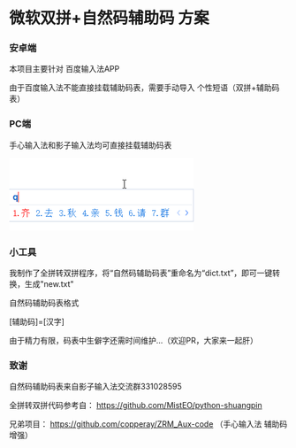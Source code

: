 # 微软双拼+自然码辅助码 方案

### 安卓端
本项目主要针对 百度输入法APP

由于百度输入法不能直接挂载辅助码表，需要手动导入  个性短语（双拼+辅助码表）

### PC端
手心输入法和影子输入法均可直接挂载辅助码表

![](1.gif)

### 小工具

我制作了全拼转双拼程序，将“自然码辅助码表”重命名为“dict.txt”，即可一键转换，生成"new.txt"

自然码辅助码表格式

[辅助码]=[汉字]

由于精力有限，码表中生僻字还需时间维护...（欢迎PR，大家来一起肝）

### 致谢

自然码辅助码表来自影子输入法交流群331028595

全拼转双拼代码参考自：
https://github.com/MistEO/python-shuangpin

兄弟项目：
https://github.com/copperay/ZRM_Aux-code  （手心输入法 辅助码增强）